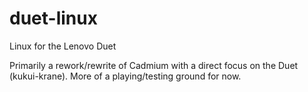 # duet-linux
Linux for the Lenovo Duet

Primarily a rework/rewrite of Cadmium with a direct focus on the Duet (kukui-krane). More of a playing/testing ground for now.
